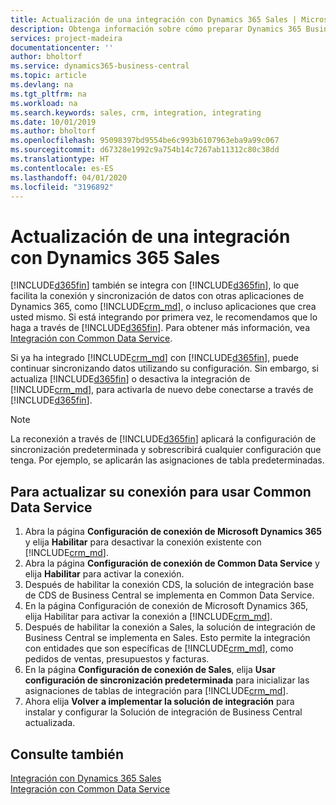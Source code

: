 ```yaml
---
title: Actualización de una integración con Dynamics 365 Sales | Microsoft Docs
description: Obtenga información sobre cómo preparar Dynamics 365 Business Central para integrarse con Dynamics 365 Sales.
services: project-madeira
documentationcenter: ''
author: bholtorf
ms.service: dynamics365-business-central
ms.topic: article
ms.devlang: na
ms.tgt_pltfrm: na
ms.workload: na
ms.search.keywords: sales, crm, integration, integrating
ms.date: 10/01/2019
ms.author: bholtorf
ms.openlocfilehash: 95098397bd9554be6c993b6107963eba9a99c067
ms.sourcegitcommit: d67328e1992c9a754b14c7267ab11312c80c38dd
ms.translationtype: HT
ms.contentlocale: es-ES
ms.lasthandoff: 04/01/2020
ms.locfileid: "3196892"
---
```

# <a name="upgrading-an-integration-with-dynamics-365-sales"></a>Actualización de una integración con Dynamics 365 Sales
[!INCLUDE[d365fin](includes/d365fin_md.md)] también se integra con [!INCLUDE[d365fin](includes/cds_long_md.md)], lo que facilita la conexión y sincronización de datos con otras aplicaciones de Dynamics 365, como [!INCLUDE[crm_md](includes/crm_md.md)], o incluso aplicaciones que crea usted mismo. Si está integrando por primera vez, le recomendamos que lo haga a través de [!INCLUDE[d365fin](includes/cds_long_md.md)]. Para obtener más información, vea [Integración con Common Data Service](admin-common-data-service.md).

Si ya ha integrado [!INCLUDE[crm_md](includes/crm_md.md)] con [!INCLUDE[d365fin](includes/d365fin_md.md)], puede continuar sincronizando datos utilizando su configuración. Sin embargo, si actualiza [!INCLUDE[d365fin](includes/d365fin_md.md)] o desactiva la integración de [!INCLUDE[crm_md](includes/crm_md.md)], para activarla de nuevo debe conectarse a través de [!INCLUDE[d365fin](includes/cds_long_md.md)]. 

> [!NOTE]
> La reconexión a través de [!INCLUDE[d365fin](includes/cds_long_md.md)] aplicará la configuración de sincronización predeterminada y sobrescribirá cualquier configuración que tenga. Por ejemplo, se aplicarán las asignaciones de tabla predeterminadas.

## <a name="to-upgrade-your-connection-to-use-common-data-service"></a>Para actualizar su conexión para usar Common Data Service
1. Abra la página **Configuración de conexión de Microsoft Dynamics 365** y elija **Habilitar** para desactivar la conexión existente con [!INCLUDE[crm_md](includes/crm_md.md)].
2. Abra la página **Configuración de conexión de Common Data Service** y elija **Habilitar** para activar la conexión.
3. Después de habilitar la conexión CDS, la solución de integración base de CDS de Business Central se implementa en Common Data Service.
4. En la página Configuración de conexión de Microsoft Dynamics 365, elija Habilitar para activar la conexión a [!INCLUDE[crm_md](includes/crm_md.md)].
5. Después de habilitar la conexión a Sales, la solución de integración de Business Central se implementa en Sales. Esto permite la integración con entidades que son específicas de [!INCLUDE[crm_md](includes/crm_md.md)], como pedidos de ventas, presupuestos y facturas.
6. En la página **Configuración de conexión de Sales**, elija **Usar configuración de sincronización predeterminada** para inicializar las asignaciones de tablas de integración para [!INCLUDE[crm_md](includes/crm_md.md)].
7. Ahora elija **Volver a implementar la solución de integración** para instalar y configurar la Solución de integración de Business Central actualizada.

## <a name="see-also"></a>Consulte también
[Integración con Dynamics 365 Sales](admin-prepare-dynamics-365-for-sales-for-integration.md)  
[Integración con Common Data Service](admin-common-data-service.md)